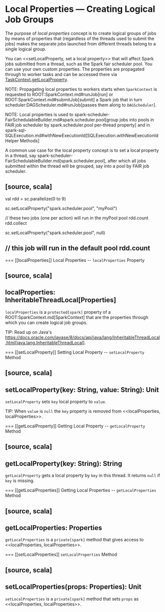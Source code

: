 # Local Properties &mdash; Creating Logical Job Groups

The purpose of *local properties* concept is to create logical groups of jobs by means of properties that (regardless of the threads used to submit the jobs) makes the separate jobs launched from different threads belong to a single logical group.

You can <<setLocalProperty, set a local property>> that will affect Spark jobs submitted from a thread, such as the Spark fair scheduler pool. You can use your own custom properties. The properties are propagated through to worker tasks and can be accessed there via [TaskContext.getLocalProperty](scheduler/TaskContext.md#getLocalProperty).

NOTE: Propagating local properties to workers starts when `SparkContext` is requested to ROOT:SparkContext.md#runJob[run] or ROOT:SparkContext.md#submitJob[submit] a Spark job that in turn scheduler:DAGScheduler.md#runJob[passes them along to `DAGScheduler`].

NOTE: Local properties is used to spark-scheduler-FairSchedulableBuilder.md#spark.scheduler.pool[group jobs into pools in FAIR job scheduler by spark.scheduler.pool per-thread property] and in spark-sql-SQLExecution.md#withNewExecutionId[SQLExecution.withNewExecutionId Helper Methods]

A common use case for the local property concept is to set a local property in a thread, say spark-scheduler-FairSchedulableBuilder.md[spark.scheduler.pool], after which all jobs submitted within the thread will be grouped, say into a pool by FAIR job scheduler.

[source, scala]
----
val rdd = sc.parallelize(0 to 9)

sc.setLocalProperty("spark.scheduler.pool", "myPool")

// these two jobs (one per action) will run in the myPool pool
rdd.count
rdd.collect

sc.setLocalProperty("spark.scheduler.pool", null)

// this job will run in the default pool
rdd.count
----

=== [[localProperties]] Local Properties -- `localProperties` Property

[source, scala]
----
localProperties: InheritableThreadLocal[Properties]
----

`localProperties` is a `protected[spark]` property of a ROOT:SparkContext.md[SparkContext] that are the properties through which you can create logical job groups.

TIP: Read up on Java's https://docs.oracle.com/javase/8/docs/api/java/lang/InheritableThreadLocal.html[java.lang.InheritableThreadLocal].

=== [[setLocalProperty]] Setting Local Property -- `setLocalProperty` Method

[source, scala]
----
setLocalProperty(key: String, value: String): Unit
----

`setLocalProperty` sets `key` local property to `value`.

TIP: When `value` is `null` the `key` property is removed from <<localProperties, localProperties>>.

=== [[getLocalProperty]] Getting Local Property -- `getLocalProperty` Method

[source, scala]
----
getLocalProperty(key: String): String
----

`getLocalProperty` gets a local property by `key` in this thread. It returns `null` if `key` is missing.

=== [[getLocalProperties]] Getting Local Properties -- `getLocalProperties` Method

[source, scala]
----
getLocalProperties: Properties
----

`getLocalProperties` is a `private[spark]` method that gives access to <<localProperties, localProperties>>.

=== [[setLocalProperties]] `setLocalProperties` Method

[source, scala]
----
setLocalProperties(props: Properties): Unit
----

`setLocalProperties` is a `private[spark]` method that sets `props` as <<localProperties, localProperties>>.
